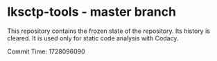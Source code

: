 # lksctp-tools - master branch

This repository contains the frozen state of the repository.
Its history is cleared. It is used only for static code
analysis with Codacy.

Commit Time: 1728096090